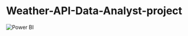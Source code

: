 # Weather-API-Data-Analyst-project

![Power BI](https://img.shields.io/badge/Power%20BI-F2C811?logo=powerbi&logoColor=black)
